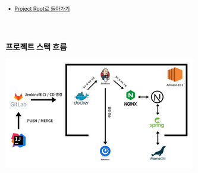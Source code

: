 - [Project Root로 돌아가기](../../README.md)

<br><br>

## 프로젝트 스택 흐름

![image-20220408025307519](images\image-20220408025307519.png)

